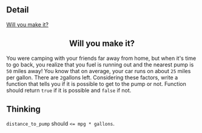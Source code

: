 ## Detail

[Will you make it?](https://www.codewars.com/kata/5861d28f124b35723e00005e)

<h2><center>Will you make it?</center></h2>

You were camping with your friends far away from home, but when it's time to go back, you realize that you fuel is running out and the nearest pump is `50` miles away! You know that on average, your car runs on about `25` miles per gallon. There are `2`gallons left. Considering these factors, write a function that tells you if it is possible to get to the pump or not. Function should return `true` if it is possible and `false` if not.

## Thinking

`distance_to_pump` should `<= mpg * gallons`.